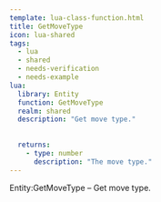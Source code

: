 ```yaml
---
template: lua-class-function.html
title: GetMoveType
icon: lua-shared
tags:
  - lua
  - shared
  - needs-verification
  - needs-example
lua:
  library: Entity
  function: GetMoveType
  realm: shared
  description: "Get move type."
  
  
  returns:
    - type: number
      description: "The move type."
---
```


<div class="lua__search__keywords">
Entity:GetMoveType &#x2013; Get move type.
</div>
